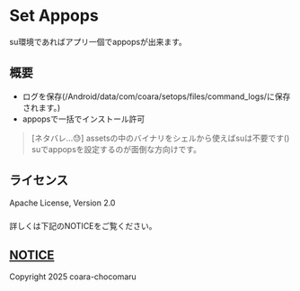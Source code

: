 # Set Appops 

su環境であればアプリ一個でappopsが出来ます。

## 概要

- ログを保存(/Android/data/com/coara/setops/files/command_logs/に保存されます。)
- appopsで一括でインストール許可

> [ネタバレ…😓]
> assetsの中のバイナリをシェルから使えばsuは不要です()
> suでappopsを設定するのが面倒な方向けです。

## ライセンス
Apache License, Version 2.0
###
詳しくは下記のNOTICEをご覧ください。
#####
[NOTICE](./NOTICE.md)
---
Copyright 2025 coara-chocomaru
